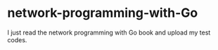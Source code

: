 # network-programming-with-Go
I just read the network programming with Go book and upload my test codes.
